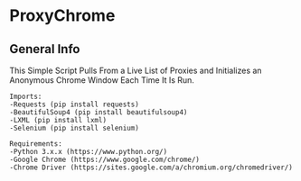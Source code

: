 # ProxyChrome
## General Info
This Simple Script Pulls From a Live List of Proxies and Initializes an Anonymous Chrome Window Each Time It Is Run.
```
Imports:
-Requests (pip install requests)
-BeautifulSoup4 (pip install beautifulsoup4)
-LXML (pip install lxml)
-Selenium (pip install selenium)

Requirements:
-Python 3.x.x (https://www.python.org/)
-Google Chrome (https://www.google.com/chrome/)
-Chrome Driver (https://sites.google.com/a/chromium.org/chromedriver/)
```
